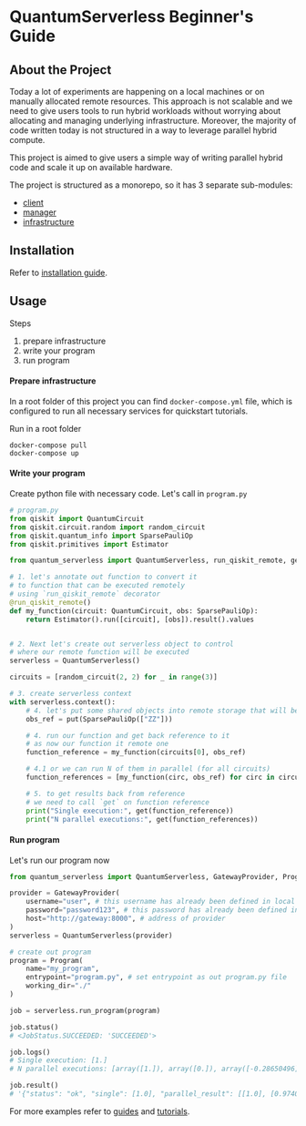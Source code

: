 # QuantumServerless Beginner's Guide

## About the Project
Today a lot of experiments are happening on a local machines or on manually allocated remote resources. This approach is not scalable and we need to give users tools to run hybrid workloads without worrying about allocating and managing underlying infrastructure. Moreover, the majority of code written today is not structured in a way to leverage parallel hybrid compute.

This project is aimed to give users a simple way of writing parallel hybrid code and scale it up on available hardware.

The project is structured as a monorepo, so it has 3 separate sub-modules:
- [client](../client)
- [manager](../manager)
- [infrastructure](../infrastructure)

## Installation

Refer to [installation guide](../INSTALL.md).

## Usage

Steps
1. prepare infrastructure
2. write your program
3. run program

#### Prepare infrastructure

In a root folder of this project you can find `docker-compose.yml` 
file, which is configured to run all necessary services for quickstart tutorials.

Run in a root folder
```shell
docker-compose pull
docker-compose up
```

#### Write your program

Create python file with necessary code. Let's call in `program.py`

```python
# program.py
from qiskit import QuantumCircuit
from qiskit.circuit.random import random_circuit
from qiskit.quantum_info import SparsePauliOp
from qiskit.primitives import Estimator

from quantum_serverless import QuantumServerless, run_qiskit_remote, get, put

# 1. let's annotate out function to convert it
# to function that can be executed remotely
# using `run_qiskit_remote` decorator
@run_qiskit_remote()
def my_function(circuit: QuantumCircuit, obs: SparsePauliOp):
    return Estimator().run([circuit], [obs]).result().values


# 2. Next let's create out serverless object to control
# where our remote function will be executed
serverless = QuantumServerless()

circuits = [random_circuit(2, 2) for _ in range(3)]

# 3. create serverless context
with serverless.context():
    # 4. let's put some shared objects into remote storage that will be shared among all executions
    obs_ref = put(SparsePauliOp(["ZZ"]))

    # 4. run our function and get back reference to it
    # as now our function it remote one
    function_reference = my_function(circuits[0], obs_ref)

    # 4.1 or we can run N of them in parallel (for all circuits)
    function_references = [my_function(circ, obs_ref) for circ in circuits]

    # 5. to get results back from reference
    # we need to call `get` on function reference
    print("Single execution:", get(function_reference))
    print("N parallel executions:", get(function_references))
```

#### Run program

Let's run our program now

```python
from quantum_serverless import QuantumServerless, GatewayProvider, Program

provider = GatewayProvider(
    username="user", # this username has already been defined in local docker setup and does not need to be changed
    password="password123", # this password has already been defined in local docker setup and does not need to be changed
    host="http://gateway:8000", # address of provider
)
serverless = QuantumServerless(provider)

# create out program
program = Program(
    name="my_program",
    entrypoint="program.py", # set entrypoint as out program.py file
    working_dir="./"
)

job = serverless.run_program(program)

job.status()
# <JobStatus.SUCCEEDED: 'SUCCEEDED'>

job.logs()
# Single execution: [1.]
# N parallel executions: [array([1.]), array([0.]), array([-0.28650496])]

job.result()
# '{"status": "ok", "single": [1.0], "parallel_result": [[1.0], [0.9740035726118753], [1.0]]}'
```



For more examples refer to [guides](./guides) and [tutorials](./tutorials).
